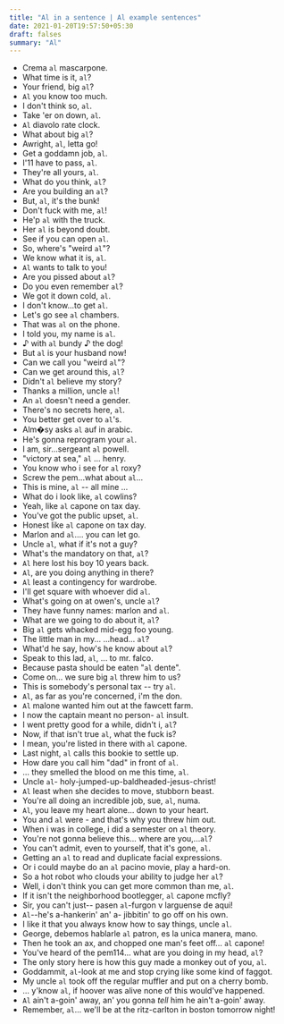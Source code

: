 ```yaml
---
title: "Al in a sentence | Al example sentences"
date: 2021-01-20T19:57:50+05:30
draft: falses
summary: "Al"
---
```

- Crema `al` mascarpone.
- What time is it, `al`?
- Your friend, big `al`?
- `Al` you know too much.
- I don't think so, `al`.
- Take 'er on down, `al`.
- `Al` diavolo rate clock.
- What about big `al`?
- Awright, `al`, letta go!
- Get a goddamn job, `al`.
- I'11 have to pass, `al`.
- They're all yours, `al`.
- What do you think, `al`?
- Are you building an `al`?
- But, `al`, it's the bunk!
- Don't fuck with me, `al`!
- He'p `al` with the truck.
- Her `al` is beyond doubt.
- See if you can open `al`.
- So, where's "weird `al`"?
- We know what it is, `al`.
- `Al` wants to talk to you!
- Are you pissed about `al`?
- Do you even remember `al`?
- We got it down cold, `al`.
- I don't know...to get `al`.
- Let's go see `al` chambers.
- That was `al` on the phone.
- I told you, my name is `al`.
- ♪ with `al` bundy ♪ the dog!
- But `al` is your husband now!
- Can we call you "weird `al`"?
- Can we get around this, `al`?
- Didn't `al` believe my story?
- Thanks a million, uncle `al`!
- An `al` doesn't need a gender.
- There's no secrets here, `al`.
- You better get over to `al`'s.
- Alm�sy asks `al` auf in arabic.
- He's gonna reprogram your `al`.
- I am, sir...sergeant `al` powell.
- "victory at sea," `al` ... henry.
- You know who i see for `al` roxy?
- Screw the pem...what about `al`...
- This is mine, `al` -- all mine ...
- What do i look like, `al` cowlins?
- Yeah, like `al` capone on tax day.
- You've got the public upset, `al`.
- Honest like `al` capone on tax day.
- Marlon and `al`.... you can let go.
- Uncle `al`, what if it's not a guy?
- What's the mandatory on that, `al`?
- `Al` here lost his boy 10 years back.
- `Al`, are you doing anything in there?
- `Al` least a contingency for wardrobe.
- I'll get square with whoever did `al`.
- What's going on at owen's, uncle `al`?
- They have funny names: marlon and `al`.
- What are we going to do about it, `al`?
- Big `al` gets whacked mid-egg foo young.
- The little man in my... ...head... `al`?
- What'd he say, how's he know about `al`?
- Speak to this lad, `al`, ... to mr. falco.
- Because pasta should be eaten "`al` dente".
- Come on... we sure big `al` threw him to us?
- This is somebody's personal tax -- try `al`.
- `Al`, as far as you're concerned, i'm the don.
- `Al` malone wanted him out at the fawcett farm.
- I now the captain meant no person- `al` insult.
- I went pretty good for a while, didn't i, `al`?
- Now, if that isn't true `al`, what the fuck is?
- I mean, you're listed in there with `al` capone.
- Last night, `al` calls this bookie to settle up.
- How dare you call him "dad" in front of `al`.
- ... they smelled the blood on me this time, `al`.
- Uncle `al`- holy-jumped-up-baldheaded-jesus-christ!
- `Al` least when she decides to move, stubborn beast.
- You're all doing an incredible job, sue, `al`, numa.
- `Al`, you leave my heart alone... down to your heart.
- You and `al` were - and that's why you threw him out.
- When i was in college, i did a semester on `al` theory.
- You're not gonna believe this... where are you,...`al`?
- You can't admit, even to yourself, that it's gone, `al`.
- Getting an `al` to read and duplicate facial expressions.
- Or i could maybe do an `al` pacino movie, play a hard-on.
- So a hot robot who clouds your ability to judge her `al`?
- Well, i don't think you can get more common than me, `al`.
- If it isn't the neighborhood bootlegger, `al` capone mcfly?
- Sir, you can't just-- pasen `al`-furgon v larguense de aqui!
- `Al`--he's a-hankerin' an' a- jibbitin' to go off on his own.
- I like it that you always know how to say things, uncle `al`.
- George, debemos hablarle `al` patron, es la unica manera, mano.
- Then he took an ax, and chopped one man's feet off... `al` capone!
- You've heard of the pem114... what are you doing in my head, `al`?
- The only story here is how this guy made a monkey out of you, `al`.
- Goddammit, `al`-look at me and stop crying like some kind of faggot.
- My uncle `al` took off the regular muffler and put on a cherry bomb.
- ... y'know `al`, if hoover was alive none of this would've happened.
- `Al` ain't a-goin' away, an' you gonna *tell* him he ain't a-goin' away.
- Remember, `al`... we'll be at the ritz-carlton in boston tomorrow night!
                 
